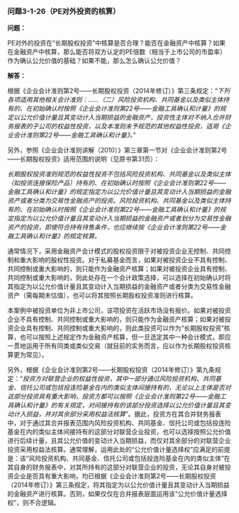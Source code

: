 ### 问题3-1-26（PE对外投资的核算）

**问题：**

PE对外的投资在“长期股权投资”中核算是否合理？能否在金融资产中核算？如果在金融资产中核算，那么能否将双方认定的PE倍数（相当于上市公司的市盈率）作为确认公允价值的基础？如果不能，那么怎么确认公允价值？

**解答：**

根据《企业会计准则第2号——长期股权投资（2014年修订）》第三条规定：“*下列各项适用其他相关会计准则：……（二）风险投资机构、共同基金以及类似主体持有的、在初始确认时按照《企业会计准则第22号——金融工具确认和计量》的规定以公允价值计量且其变动计入当期损益的金融资产，投资性主体对不纳入合并财务报表的子公司的权益性投资，以及本准则未予规范的其他权益性投资，适用《企业会计准则第22号——金融工具确认和计量》。*”

另外，参照《企业会计准则讲解（2010）》第三章第一节对《企业会计准则第2号——长期股权投资》适用范围的说明（见原书第31页）：

*长期股权投资准则规范的权益性投资不包括风险投资机构、共同基金以及类似主体（如投资连接保险产品）持有的、在初始确认时按照《企业会计准则第22号――金融工具确认和计量》的规定指定为以公允价值计量且其变动计入当期损益的金融资产或者分类为交易性金融资产的投资。风险投资机构、共同基金以及类似主体持有的、在初始确认时按照《企业会计准则第22号——金融工具确认和计量》的规定指定为以公允价值计量且其变动计入当期损益的金融资产或者划分为交易性金融资产的投资，即使符合持有待售条件，也应继续按《企业会计准则第22号——金融工具确认和计量》的规定核算。*

通常情况下，采用金融资产会计模式的股权投资限于对被投资企业无控制、共同控制和重大影响的股权性投资。对于私募基金而言，如果对被投资企业不具有控制、共同控制或重大影响的，则只能作为金融资产核算；如果对被投资企业具有控制、共同控制或重大影响的，则此处存在一个会计政策选择，可以选择在初始确认时将其指定为以公允价值计量且其变动计入当期损益的金融资产或者分类为交易性金融资产（需每期末估值），也可以将其按照长期股权投资准则进行核算。

本案例中被投资单位为非上市公司，该项投资在活跃市场没有报价。如果对被投资企业不具有控制、共同控制或重大影响的，则只能作为金融资产核算；如果对被投资企业具有控制、共同控制或重大影响的，则此类投资可以作为“长期股权投资”核算，也可以按照上述规定作为金融资产核算，但一旦选定其中一种会计模式，即应一贯地运用于所有同类或类似交易（就目前的实务而言，应以作为长期股权投资核算更为常见）。

另外，根据《企业会计准则第2号——长期股权投资（2014年修订）》第九条规定：“*投资方对联营企业的权益性投资，其中一部分通过风险投资机构、共同基金、信托公司或包括投连险基金在内的类似主体间接持有的，无论以上主体是否对这部分投资具有重大影响，投资方都可以按照《企业会计准则第22号——金融工具确认和计量》的有关规定，对间接持有的该部分投资选择以公允价值计量且其变动计入损益，并对其余部分采用权益法核算*”。据此，投资方在其合并财务报表中，对于通过其合并报表范围内风险投资机构、共同基金、信托公司或包括投连险基金在内的类似主体间接持有的这部分对联营企业投资，也可以选择按照公允价值进行后续计量，且其公允价值的变动计入当期损益，而仅对其余部分的对联营企业投资采用权益法核算。通常理解，运用此处的“公允价值计量选择权”应满足的前提是：该“风险投资机构、共同基金、信托公司或包括投连险基金在内的类似主体”在其自身的财务报表中，对其所持有的这部分对联营企业的投资，无论其自身对被投资企业是否具有重大影响，均已根据《企业会计准则第2号——长期股权投资（2014年修订）》第三条规定，将其指定为以公允价值计量且其变动计入当期损益的金融资产进行核算。否则，如果仅仅在合并报表层面运用该“公允价值计量选择权”，则不合逻辑。